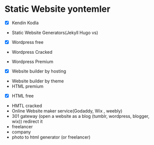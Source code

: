 ﻿# Static Website yontemler

  

 - [x] Kendin Kodla

 - Static Website Generators(Jekyll Hugo vs)

-  [x] Wordpress free

 - Wordpress Cracked

- Wordpress Premium

- [x] Website builder by hosting
- Website builder by theme
- HTML premium
- [x] HTML free
- HMTL cracked
- Online Website maker service(Godaddy, Wix , weebly)
- 301 gateway (open a website as a blog (tumblr, wordpress, blogger, wix)) redirect it
- freelancer
- company
-  photo to html generator (or freelancer)
